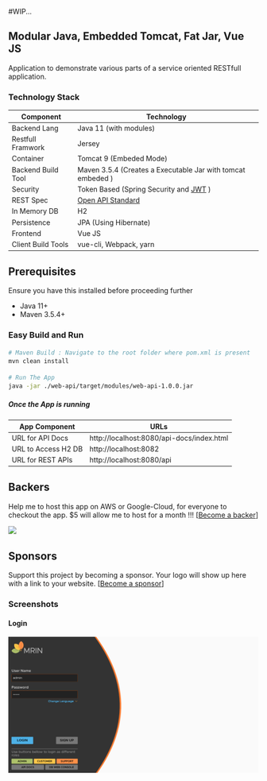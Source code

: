 
#WIP...

## Modular Java, Embedded Tomcat, Fat Jar, Vue JS 
Application to demonstrate various parts of a service oriented RESTfull application.


### Technology Stack
Component          | Technology
---                | ---
Backend Lang       | Java 11 (with modules)
Restfull Framwork  | Jersey 
Container          | Tomcat 9 (Embeded Mode)
Backend Build Tool | Maven 3.5.4 (Creates a Executable Jar with tomcat embeded )
Security           | Token Based (Spring Security and [JWT](https://github.com/auth0/java-jwt) )
REST Spec          | [Open API Standard](https://www.openapis.org/) 
In Memory DB       | H2 
Persistence        | JPA (Using Hibernate)
Frontend           | Vue JS
Client Build Tools | vue-cli, Webpack, yarn

## Prerequisites
Ensure you have this installed before proceeding further
- Java 11+
- Maven 3.5.4+


### Easy Build and Run 
```bash
# Maven Build : Navigate to the root folder where pom.xml is present 
mvn clean install

# Run The App 
java -jar ./web-api/target/modules/web-api-1.0.0.jar
```

##### Once the App is running
App Component       | URLs
---                 | ---
URL for API Docs    | http://localhost:8080/api-docs/index.html
URL to Access H2 DB | http://localhost:8082
URL for REST APIs   | http://localhost:8080/api

## Backers

Help me to host this app on AWS or Google-Cloud, for everyone to checkout the app. $5 will allow me to host for a month !!! 
[[Become a backer](https://opencollective.com/angular-springboot-rest-jwt#backer)]

<a href="https://opencollective.com/angular-springboot-rest-jwt#backers" target="_blank"><img src="https://opencollective.com/angular-springboot-rest-jwt/backers.svg?width=890"></a>


## Sponsors
Support this project by becoming a sponsor. Your logo will show up here with a link to your website. [[Become a sponsor](https://opencollective.com/angular-springboot-rest-jwt#sponsor)]


### Screenshots
#### Login
![Login](/screenshots/login.png?raw=true)